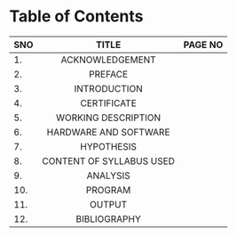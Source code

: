 # Table of Contents
|SNO|TITLE|PAGE NO|
|:--|:--:|--:|
|1.|ACKNOWLEDGEMENT | |
|2.|PREFACE | |
|3.|INTRODUCTION | |
|4.|CERTIFICATE | |
|5.|WORKING DESCRIPTION | |
|6.|HARDWARE AND SOFTWARE | |
|7.|HYPOTHESIS | |
|8.|CONTENT OF SYLLABUS USED | |
|9.|ANALYSIS | |
|10.|PROGRAM | |
|11.|OUTPUT | |
|12.|BIBLIOGRAPHY | |